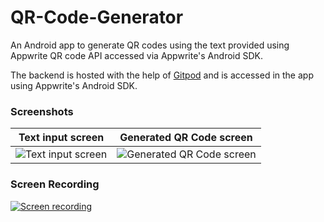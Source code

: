 # QR-Code-Generator

An Android app to generate QR codes using the text provided using Appwrite QR code API accessed via Appwrite's Android SDK.

The backend is hosted with the help of [Gitpod](https://gitpod.io/#https://github.com/appwrite/integration-for-gitpod) and is accessed in the app using Appwrite's Android SDK.

### Screenshots

| Text input screen | Generated QR Code screen|
| ------------- | -----|
| ![Text input screen](https://dev-to-uploads.s3.amazonaws.com/uploads/articles/5rnb9ntfd9kp9jzl9jp9.png)      | ![Generated QR Code screen](https://dev-to-uploads.s3.amazonaws.com/uploads/articles/jxijciam6kx1u10em47o.png) |

### Screen Recording
[![Screen recording](https://img.youtube.com/vi/HCrOhYZP9iQ/0.jpg)](https://www.youtube.com/watch?v=HCrOhYZP9iQ)
